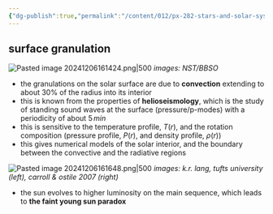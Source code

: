 ```yaml
---
{"dg-publish":true,"permalink":"/content/012/px-282-stars-and-solar-system/term-2-solar-system/g-the-sun/px-282-g2-internal-structure/","noteIcon":"1","created":"2024-12-03T10:26:30.923+00:00","updated":"2024-12-07T10:56:02.315+00:00"}
---
```


## surface granulation
![Pasted image 20241206161424.png|500](/img/user/pics/Pasted%20image%2020241206161424.png)
*images: NST/BBSO*

- the granulations on the solar surface are due to **convection** extending to about $30\%$ of the radius into its interior
- this is known from the properties of **helioseismology**, which is the study of standing sound waves at the surface (pressure/p-modes) with a periodicity of about $5\,min$
- this is sensitive to the temperature profile, $T(r)$, and the rotation composition (pressure profile, $P(r)$, and density profile, $\rho(r)$)
- this gives numerical models of the solar interior, and the boundary between the convective and the radiative regions

![Pasted image 20241206161648.png|500](/img/user/pics/Pasted%20image%2020241206161648.png)
 *images: k.r. lang, tufts university (left), carroll & ostile 2007 (right)*

- the sun evolves to higher luminosity on the main sequence, which leads to **the faint young sun paradox**
